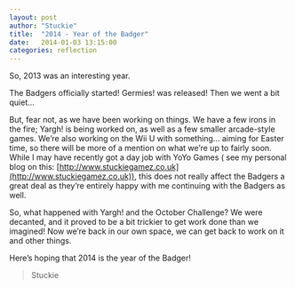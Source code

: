 ```yaml
---
layout: post
author: "Stuckie"
title:  "2014 - Year of the Badger"
date:   2014-01-03 13:15:00
categories: reflection
---
```


So, 2013 was an interesting year.

The Badgers officially started! Germies! was released! Then we went a bit quiet…

But, fear not, as we have been working on things. We have a few irons in the fire; Yargh! is being worked on, as well as a few smaller arcade-style games. We’re also working on the Wii U with something… aiming for Easter time, so there will be more of a mention on what we’re up to fairly soon. While I may have recently got a day job with YoYo Games ( see my personal blog on this: [http://www.stuckiegamez.co.uk](http://www.stuckiegamez.co.uk)), this does not really affect the Badgers a great deal as they’re entirely happy with me continuing with the Badgers as well.

So, what happened with Yargh! and the October Challenge? We were decanted, and it proved to be a bit trickier to get work done than we imagined! Now we’re back in our own space, we can get back to work on it and other things.

Here’s hoping that 2014 is the year of the Badger!

> Stuckie